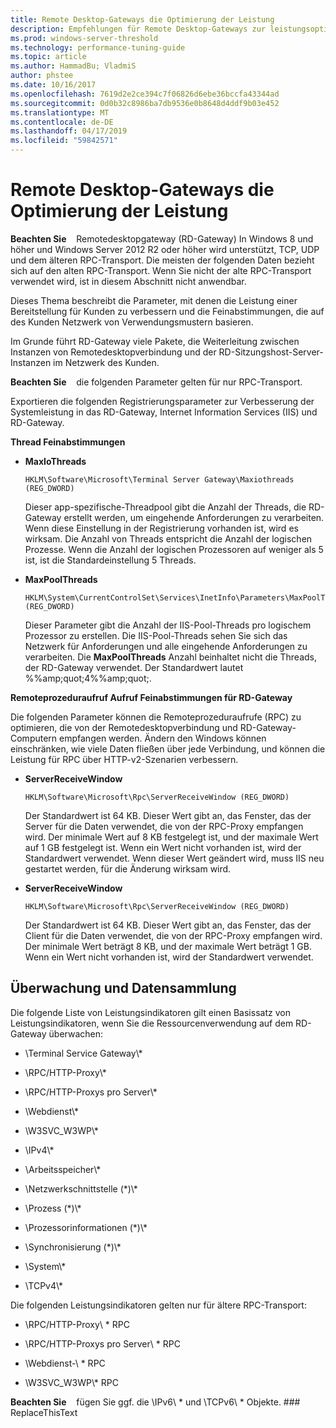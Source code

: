 ```yaml
---
title: Remote Desktop-Gateways die Optimierung der Leistung
description: Empfehlungen für Remote Desktop-Gateways zur leistungsoptimierung
ms.prod: windows-server-threshold
ms.technology: performance-tuning-guide
ms.topic: article
ms.author: HammadBu; VladmiS
author: phstee
ms.date: 10/16/2017
ms.openlocfilehash: 7619d2e2ce394c7f06826d6ebe36bccfa43344ad
ms.sourcegitcommit: 0d0b32c8986ba7db9536e0b8648d4ddf9b03e452
ms.translationtype: MT
ms.contentlocale: de-DE
ms.lasthandoff: 04/17/2019
ms.locfileid: "59842571"
---
```

# <a name="performance-tuning-remote-desktop-gateways"></a>Remote Desktop-Gateways die Optimierung der Leistung

**Beachten Sie**    Remotedesktopgateway (RD-Gateway) In Windows 8 und höher und Windows Server 2012 R2 oder höher wird unterstützt, TCP, UDP und dem älteren RPC-Transport. Die meisten der folgenden Daten bezieht sich auf den alten RPC-Transport. Wenn Sie nicht der alte RPC-Transport verwendet wird, ist in diesem Abschnitt nicht anwendbar.

Dieses Thema beschreibt die Parameter, mit denen die Leistung einer Bereitstellung für Kunden zu verbessern und die Feinabstimmungen, die auf des Kunden Netzwerk von Verwendungsmustern basieren.

Im Grunde führt RD-Gateway viele Pakete, die Weiterleitung zwischen Instanzen von Remotedesktopverbindung und der RD-Sitzungshost-Server-Instanzen im Netzwerk des Kunden.

**Beachten Sie**    die folgenden Parameter gelten für nur RPC-Transport.

Exportieren die folgenden Registrierungsparameter zur Verbesserung der Systemleistung in das RD-Gateway, Internet Information Services (IIS) und RD-Gateway.

**Thread Feinabstimmungen**

-   **MaxIoThreads**

    ``` syntax
    HKLM\Software\Microsoft\Terminal Server Gateway\Maxiothreads (REG_DWORD)
    ```

    Dieser app-spezifische-Threadpool gibt die Anzahl der Threads, die RD-Gateway erstellt werden, um eingehende Anforderungen zu verarbeiten. Wenn diese Einstellung in der Registrierung vorhanden ist, wird es wirksam. Die Anzahl von Threads entspricht die Anzahl der logischen Prozesse. Wenn die Anzahl der logischen Prozessoren auf weniger als 5 ist, ist die Standardeinstellung 5 Threads.

-   **MaxPoolThreads**

    ``` syntax
    HKLM\System\CurrentControlSet\Services\InetInfo\Parameters\MaxPoolThreads (REG_DWORD)
    ```

    Dieser Parameter gibt die Anzahl der IIS-Pool-Threads pro logischem Prozessor zu erstellen. Die IIS-Pool-Threads sehen Sie sich das Netzwerk für Anforderungen und alle eingehende Anforderungen zu verarbeiten. Die **MaxPoolThreads** Anzahl beinhaltet nicht die Threads, der RD-Gateway verwendet. Der Standardwert lautet %%amp;quot;4%%amp;quot;.

**Remoteprozeduraufruf Aufruf Feinabstimmungen für RD-Gateway**

Die folgenden Parameter können die Remoteprozeduraufrufe (RPC) zu optimieren, die von der Remotedesktopverbindung und RD-Gateway-Computern empfangen werden. Ändern den Windows können einschränken, wie viele Daten fließen über jede Verbindung, und können die Leistung für RPC über HTTP-v2-Szenarien verbessern.

-   **ServerReceiveWindow**

    ``` syntax
    HKLM\Software\Microsoft\Rpc\ServerReceiveWindow (REG_DWORD)
    ```

    Der Standardwert ist 64 KB. Dieser Wert gibt an, das Fenster, das der Server für die Daten verwendet, die von der RPC-Proxy empfangen wird. Der minimale Wert auf 8 KB festgelegt ist, und der maximale Wert auf 1 GB festgelegt ist. Wenn ein Wert nicht vorhanden ist, wird der Standardwert verwendet. Wenn dieser Wert geändert wird, muss IIS neu gestartet werden, für die Änderung wirksam wird.

-   **ServerReceiveWindow**

    ``` syntax
    HKLM\Software\Microsoft\Rpc\ServerReceiveWindow (REG_DWORD)
    ```

    Der Standardwert ist 64 KB. Dieser Wert gibt an, das Fenster, das der Client für die Daten verwendet, die von der RPC-Proxy empfangen wird. Der minimale Wert beträgt 8 KB, und der maximale Wert beträgt 1 GB. Wenn ein Wert nicht vorhanden ist, wird der Standardwert verwendet.

## <a name="monitoring-and-data-collection"></a>Überwachung und Datensammlung


Die folgende Liste von Leistungsindikatoren gilt einen Basissatz von Leistungsindikatoren, wenn Sie die Ressourcenverwendung auf dem RD-Gateway überwachen:

-   \\Terminal Service Gateway\\\*

-   \\RPC/HTTP-Proxy\\\*

-   \\RPC/HTTP-Proxys pro Server\\\*

-   \\Webdienst\\\*

-   \\W3SVC\_W3WP\\\*

-   \\IPv4\\\*

-   \\Arbeitsspeicher\\\*

-   \\Netzwerkschnittstelle (\*)\\\*

-   \\Prozess (\*)\\\*

-   \\Prozessorinformationen (\*)\\\*

-   \\Synchronisierung (\*)\\\*

-   \\System\\\*

-   \\TCPv4\\\*

Die folgenden Leistungsindikatoren gelten nur für ältere RPC-Transport:

-   \\RPC/HTTP-Proxy\\ \* RPC

-   \\RPC/HTTP-Proxys pro Server\\ \* RPC

-   \\Webdienst-\\ \* RPC

-   \\W3SVC\_W3WP\\\* RPC

**Beachten Sie**    fügen Sie ggf. die \\IPv6\\ \* und \\TCPv6\\ \* Objekte. ### ReplaceThisText

 
